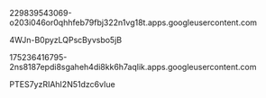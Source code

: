 229839543069-o203i046or0qhhfeb79fbj322n1vg18t.apps.googleusercontent.com



4WJn-B0pyzLQPscByvsbo5jB



175236416795-2ns8187epdi8sgaheh4di8kk6h7aqlik.apps.googleusercontent.com


PTES7yzRIAhI2N51dzc6vIue